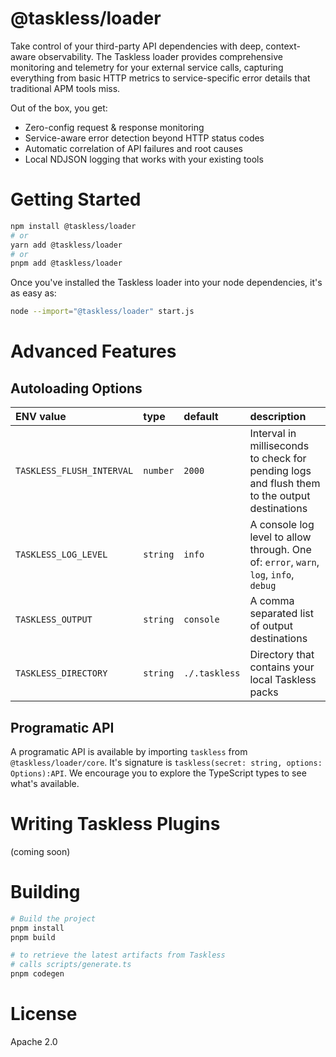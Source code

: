 # @taskless/loader

Take control of your third-party API dependencies with deep, context-aware observability. The Taskless loader provides comprehensive monitoring and telemetry for your external service calls, capturing everything from basic HTTP metrics to service-specific error details that traditional APM tools miss.

Out of the box, you get:

- Zero-config request & response monitoring
- Service-aware error detection beyond HTTP status codes
- Automatic correlation of API failures and root causes
- Local NDJSON logging that works with your existing tools

# Getting Started

```bash
npm install @taskless/loader
# or
yarn add @taskless/loader
# or
pnpm add @taskless/loader
```

Once you've installed the Taskless loader into your node dependencies, it's as easy as:

```bash
node --import="@taskless/loader" start.js
```

# Advanced Features

## Autoloading Options

| ENV value                 | type     | default       | description                                                                                  |
| :------------------------ | :------- | :------------ | :------------------------------------------------------------------------------------------- |
| `TASKLESS_FLUSH_INTERVAL` | `number` | `2000`        | Interval in milliseconds to check for pending logs and flush them to the output destinations |
| `TASKLESS_LOG_LEVEL`      | `string` | `info`        | A console log level to allow through. One of: `error`, `warn`, `log`, `info`, `debug`        |
| `TASKLESS_OUTPUT`         | `string` | `console`     | A comma separated list of output destinations                                                |
| `TASKLESS_DIRECTORY`      | `string` | `./.taskless` | Directory that contains your local Taskless packs                                            |

## Programatic API

A programatic API is available by importing `taskless` from `@taskless/loader/core`. It's signature is `taskless(secret: string, options: Options):API`. We encourage you to explore the TypeScript types to see what's available.

# Writing Taskless Plugins

(coming soon)

# Building

```bash
# Build the project
pnpm install
pnpm build

# to retrieve the latest artifacts from Taskless
# calls scripts/generate.ts
pnpm codegen
```

# License

Apache 2.0
